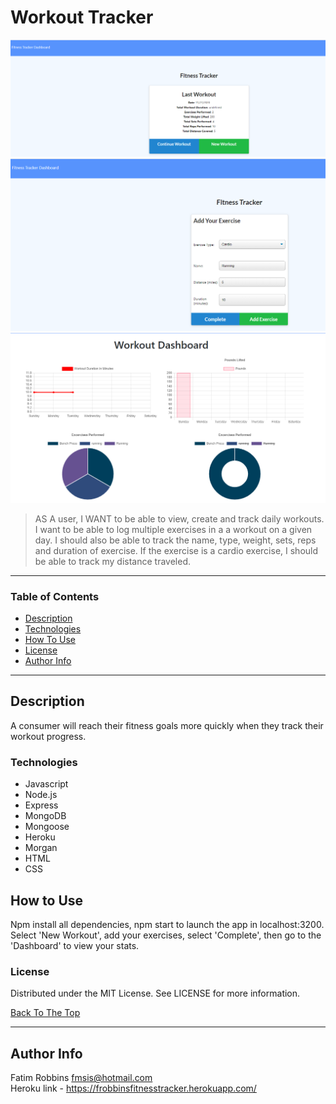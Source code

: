 # Workout Tracker

<img src="projectscreenshot2.png" alt="project image">
<img src="projectscreenshot3.png" alt="project image2">
<img src="projectscreenshot4.png" alt="project image3">

> AS A user,
  I WANT to be able to view, create and track daily workouts.
  I want to be able to log multiple exercises in a a workout on a given day. 
  I should also be able to track the name, type, weight, sets, reps and duration of exercise. 
  If the exercise is a cardio exercise, I should be able to track my distance traveled.

---

### Table of Contents

- [Description](#description)
- [Technologies](#technologies)
- [How To Use](#how-to-use)
- [License](#license)
- [Author Info](#author-info)

---

## Description

A consumer will reach their fitness goals more quickly when they track their workout progress. 

### Technologies

- Javascript
- Node.js
- Express
- MongoDB
- Mongoose
- Heroku
- Morgan
- HTML
- CSS

## How to Use

Npm install all dependencies, npm start to launch the app in localhost:3200. Select 'New Workout', add your exercises, select 'Complete', then go to the 'Dashboard' to view your stats.

### License

Distributed under the MIT License. See LICENSE for more information.

[Back To The Top](#workout-tracker)

---

## Author Info

Fatim Robbins
fmsis@hotmail.com
<br/>
Heroku link - https://frobbinsfitnesstracker.herokuapp.com/
